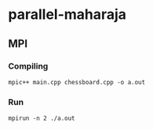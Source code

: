 # parallel-maharaja

## MPI

### Compiling
```
mpic++ main.cpp chessboard.cpp -o a.out
```

### Run
```
mpirun -n 2 ./a.out
